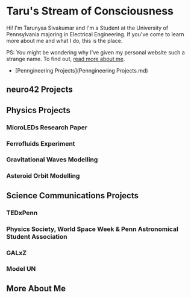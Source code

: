 # Taru's Stream of Consciousness

Hi! I'm Tarunyaa Sivakumar and I'm a Student at the University of Pennsylvania majoring in Electrical Engineering. If you've come to learn more about me and what I do, this is the place.

PS: You might be wondering why I've given my personal website such a strange name. To find out, [read more about me](https://tarunyaa.github.io/#more-about-me).

- [Penngineering Projects](Penngineering Projects.md)

## neuro42 Projects

## Physics Projects

### MicroLEDs Research Paper
### Ferrofluids Experiment
### Gravitational Waves Modelling
### Asteroid Orbit Modelling

## Science Communications Projects

### TEDxPenn
### Physics Society, World Space Week & Penn Astronomical Student Association
### GALxZ
### Model UN

## More About Me

